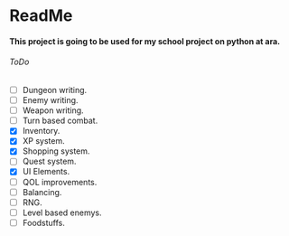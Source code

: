 # ReadMe

#### This project is going to be used for my school project on python at ara.

###### ToDo

- [ ] Dungeon writing.
- [ ] Enemy writing.
- [ ] Weapon writing.
- [ ] Turn based combat.
- [x] Inventory.
- [x] XP system.
- [x] Shopping system.
- [ ] Quest system.
- [x] UI Elements.
- [ ] QOL improvements.
- [ ] Balancing.
- [ ] RNG.
- [ ] Level based enemys.
- [ ] Foodstuffs.